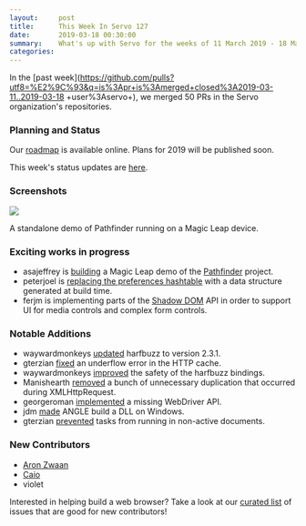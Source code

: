 ```yaml
---
layout:     post
title:      This Week In Servo 127
date:       2019-03-18 00:30:00
summary:    What's up with Servo for the weeks of 11 March 2019 - 18 March 2019
categories:
---
```


In the [past week](https://github.com/pulls?utf8=%E2%9C%93&q=is%3Apr+is%3Amerged+closed%3A2019-03-11..2019-03-18
+user%3Aservo+),
we merged 50 PRs in the Servo organization's repositories.

### Planning and Status

Our [roadmap](https://github.com/servo/servo/wiki/Roadmap) is available online. Plans for 2019 will be published soon.

This week's status updates are [here](https://build.servo.org/standups/).

### Screenshots

<img src="https://pbs.twimg.com/media/D1usSLJX0AAx6eQ.jpg:large">

A standalone demo of Pathfinder running on a Magic Leap device.

### Exciting works in progress

- asajeffrey is [building](https://github.com/asajeffrey/pathfinder/tree/pf3) a Magic Leap demo of the [Pathfinder](https://pcwalton.github.io/2017/02/14/pathfinder.html) project.
- peterjoel is [replacing the preferences hashtable](https://github.com/servo/servo/pull/22923) with a data structure generated at build time.
- ferjm is implementing parts of the [Shadow DOM](https://github.com/servo/servo/pull/22743) API in order to support UI for media controls and complex form controls.

### Notable Additions

- waywardmonkeys [updated](https://github.com/servo/rust-harfbuzz/pull/134) harfbuzz to version 2.3.1.
- gterzian [fixed](https://github.com/servo/servo/pull/23036) an underflow error in the HTTP cache.
- waywardmonkeys [improved](https://github.com/servo/rust-harfbuzz/pull/1320) the safety of the harfbuzz bindings.
- Manishearth [removed](https://github.com/servo/servo/pull/23033) a bunch of unnecessary duplication that occurred during XMLHttpRequest.
- georgeroman [implemented](https://github.com/servo/servo/pull/23008) a missing WebDriver API.
- jdm [made](https://github.com/servo/mozangle/pull/15) ANGLE build a DLL on Windows.
- gterzian [prevented](https://github.com/servo/servo/pull/22802) tasks from running in non-active documents.

### New Contributors

- [Aron Zwaan](https://github.com/BartGitHub)
- [Caio](https://github.com/c410-f3r)
- violet

Interested in helping build a web browser? Take a look at our [curated list](https://starters.servo.org/) of issues that are good for new contributors!
